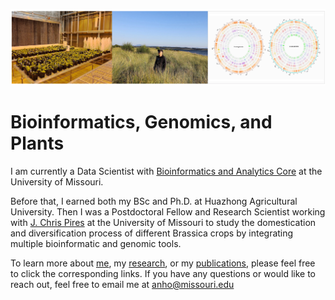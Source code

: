 ![](figures/fig1.jpg)

# Bioinformatics, Genomics, and Plants

I am currently a Data Scientist with [Bioinformatics and Analytics Core](https://bioinformatics.missouri.edu/) at the University of Missouri.   
   
Before that, I earned both my BSc and Ph.D. at Huazhong Agricultural University. Then I was a Postdoctoral Fellow and Research Scientist working with [J. Chris Pires](https://bondlsc.missouri.edu/person/j-chris-pires/) at the University of Missouri to study the domestication and diversification process of different Brassica crops by integrating multiple bioinformatic and genomic tools.
   
To learn more about [me](https://anhong11.github.io/About/), my [research](https://anhong11.github.io/Research/), or my [publications](https://anhong11.github.io/Publications/), please feel free to click the corresponding links. If you have any questions or would like to reach out, feel free to email me at anho@missouri.edu
